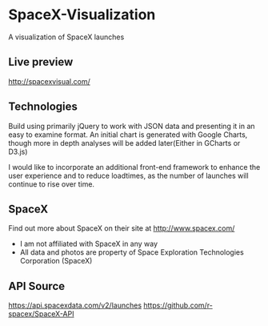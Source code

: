 # SpaceX-Visualization
A visualization of SpaceX launches

## Live preview
http://spacexvisual.com/

## Technologies
Build using primarily jQuery to work with JSON data and presenting it in an easy to examine format. 
An initial chart is generated with Google Charts, though more in depth analyses will be added later(Either in GCharts or D3.js)

I would like to incorporate an additional front-end framework to enhance the user experience and to reduce loadtimes, as the number of launches will continue to rise over time.

## SpaceX
Find out more about SpaceX on their site at http://www.spacex.com/
- I am not affiliated with SpaceX in any way
- All data and photos are property of Space Exploration Technologies Corporation (SpaceX)

## API Source
https://api.spacexdata.com/v2/launches
https://github.com/r-spacex/SpaceX-API

